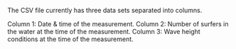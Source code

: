 The CSV file currently has three data sets separated into columns.

Column 1: Date & time of the measurement.
Column 2: Number of surfers in the water at the time of the measurement.
Column 3: Wave height conditions at the time of the measurement.
